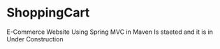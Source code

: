 # ShoppingCart
E-Commerce Website Using Spring MVC in Maven Is staeted and it is in Under Construction

